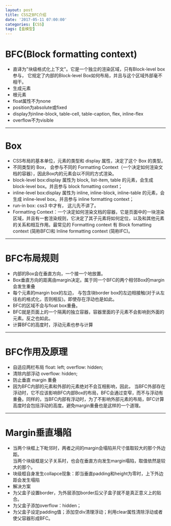 ```yaml
---
layout: post
title: CSS之BFC介绍
date: '2017-05-11 07:00:00'
categories: [CSS]
tags: [盒模型]
---
```


# BFC(Block formatting context)
* 直译为"块级格式化上下文"。它是一个独立的渲染区域，只有Block-level box参与， 它规定了内部的Block-level Box如何布局，并且与这个区域外部毫不相干。
* 生成元素
 * 根元素
 * float属性不为none
 * position为absolute或fixed
 * display为inline-block, table-cell, table-caption, flex, inline-flex
 * overflow不为visible

---
# Box
* CSS布局的基本单位，元素的类型和 display 属性，决定了这个 Box 的类型。
* 不同类型的 Box， 会参与不同的 Formatting Context（一个决定如何渲染文档的容器），因此Box内的元素会以不同的方式渲染。
 * block-level box:display 属性为 block, list-item, table 的元素，会生成 block-level box。并且参与 block fomatting context；
 * inline-level box:display 属性为 inline, inline-block, inline-table 的元素，会生成 inline-level box。并且参与 inline formatting context；
 * run-in box: css3 中才有， 这儿先不讲了。
* Formatting Context：一个决定如何渲染文档的容器，它是页面中的一块渲染区域，并且有一套渲染规则，它决定了其子元素将如何定位，以及和其他元素的关系和相互作用。最常见的 Formatting context 有 Block fomatting context (简称BFC)和 Inline formatting context (简称IFC)。

---
# BFC布局规则
* 内部的Box会在垂直方向，一个接一个地放置。
* Box垂直方向的距离由margin决定。属于同一个BFC的两个相邻Box的margin会发生重叠
* 每个元素的margin box的左边， 与包含块border box的左边相接触(对于从左往右的格式化，否则相反)。即使存在浮动也是如此。
* BFC的区域不会与float box重叠。
* BFC就是页面上的一个隔离的独立容器，容器里面的子元素不会影响到外面的元素。反之也如此。
* 计算BFC的高度时，浮动元素也参与计算

---
# BFC作用及原理
* 自适应两栏布局 float: left; overflow: hidden;
* 清除内部浮动 overflow: hidden;
* 防止垂直 margin 重叠 
* 因为BFC内部的元素和外部的元素绝对不会互相影响，因此， 当BFC外部存在浮动时，它不应该影响BFC内部Box的布局，BFC会通过变窄，而不与浮动有重叠。同样的，当BFC内部有浮动时，为了不影响外部元素的布局，BFC计算高度时会包括浮动的高度。避免margin重叠也是这样的一个道理。

---
# Margin垂直塌陷
* 当两个块框上下毗邻时，两者之间的margin会塌陷并尺寸值取较大的那个外边距。  
当两个块级框是父子关系时，也会在垂直方向发生margin塌陷，取值依然是较大的那个。
* 块级框自身发生collapce现象：即当垂直padding和height为零时，上下外边距会发生塌陷
* 解决方案
 * 为父盒子设置border，为外层添加border后父子盒子就不是真正意义上的贴合。
 * 为父盒子添加overflow：hidden；
 * 为父盒子设定padding值；添加空div清理浮动；利用clear属性清除浮动或者使父容器形成BFC。




